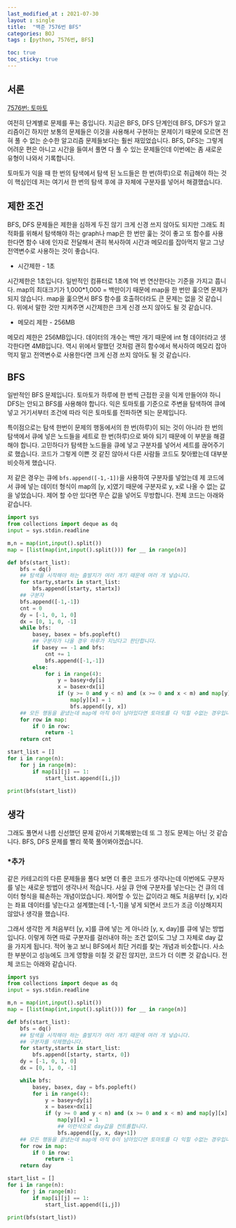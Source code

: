 ```yaml
---
last_modified_at : 2021-07-30
layout : single
title:  "백준 7576번 BFS"
categories: BOJ
tags : [python, 7576번, BFS]

toc: true
toc_sticky: true
---
```

## 서론
<a href='https://www.acmicpc.net/problem/7576'>7576번: 토마토</a>

여전히 단계별로 문제를 푸는 중입니다. 지금은 BFS, DFS 단계인데 BFS, DFS가 알고리즘이긴 하지만 보통의 문제들은 이것을 사용해서 구현하는 문제이기 때문에 모르면 전혀 풀 수 없는 순수한 알고리즘 문제들보다는 훨씬 재밌었습니다. BFS, DFS는 그렇게 어려운 편은 아니고 시간을 들여서 풀면 다 풀 수 있는 문제들인데 이번에는 좀 새로운 유형이 나와서 기록합니다.  

토마토가 익을 때 한 번의 탐색에서 탐색 된 노드들은 한 번(하루)으로 취급해야 하는 것이 핵심인데 저는 여기서 한 번의 탐색 후에 큐 자체에 구분자를 넣어서 해결했습니다.

## 제한 조건
BFS, DFS 문제들은 제한을 심하게 두진 않기 크게 신경 쓰지 않아도 되지만 그래도 최적화를 위해서 탐색해야 하는 graph나 map은 한 번만 훑는 것이 좋고 또 함수를 사용한다면 함수 내에 인자로 전달해서 괜히 복사하여 시간과 메모리를 잡아먹지 말고 그냥 전역변수로 사용하는 것이 좋습니다.
<ul>
  <li>시간제한 - 1초</li>
</ul>
시간제한은 1초입니다. 일반적인 컴퓨터로 1초에 1억 번 연산한다는 기준을 가지고 풉니다. map의 최대크기가 1,000*1,000 = 백만이기 때문에 map을 한 번만 훑으면 문제가 되지 않습니다. map을 훑으면서 BFS 함수를 호출하더라도 큰 문제는 없을 것 같습니다. 위에서 말한 것만 지켜주면 시간제한은 크게 신경 쓰지 않아도 될 것 같습니다.
<ul>
  <li>메모리 제한 - 256MB</li>
</ul>
메모리 제한은 256MB입니다. 데이터의 개수는 백만 개기 때문에 int 형 데이터라고 생각한다면 4MB입니다. 역시 위에서 말했던 것처럼 괜히 함수에서 복사하여 메모리 잡아먹지 말고 전역변수로 사용한다면 크게 신경 쓰지 않아도 될 것 같습니다.

## BFS
일반적인 BFS 문제입니다. 토마토가 하루에 한 번씩 근접한 곳을 익게 만들어야 하니 DFS는 안되고 BFS를 사용해야 합니다. 익은 토마토를 기준으로 주변을 탐색하여 큐에 넣고 거기서부터 조건에 따라 익은 토마토를 전파하면 되는 문제입니다.  

특이점으로는 탐색 한번이 문제의 행동에서의 한 번(하루)이 되는 것이 아니라 한 번의 탐색에서 큐에 넣은 노드들을 세트로 한 번(하루)으로 봐야 되기 때문에 이 부분을 해결해야 합니다. 고민하다가 탐색한 노드들을 큐에 넣고 구분자를 넣어서 세트를 끊어주기로 했습니다. 코드가 그렇게 이쁜 것 같진 않아서 다른 사람들 코드도 찾아봤는데 대부분 비슷하게 했습니다.  

저 같은 경우는 큐에 <code>bfs.append([-1,-1])</code>을 사용하여 구분자를 넣었는데 제 코드에서 큐에 넣는 데이터 형식이 map의 [y, x]였기 때문에 구분자로 y, x로 나올 수 없는 값을 넣었습니다. 제어 할 수만 있다면 무슨 값을 넣어도 무방합니다. 전체 코드는 아래와 같습니다.
```python
import sys
from collections import deque as dq
input = sys.stdin.readline

m,n = map(int,input().split())
map = [list(map(int,input().split())) for __ in range(n)]

def bfs(start_list):
    bfs = dq()
    ## 탐색을 시작해야 하는 출발지가 여러 개기 때문에 여러 개 넣습니다.
    for starty,startx in start_list:
        bfs.append([starty, startx])
    ## 구분자
    bfs.append([-1,-1])
    cnt = 0
    dy = [-1, 0, 1, 0]
    dx = [0, 1, 0, -1]
    while bfs:
        basey, basex = bfs.popleft()
        ## 구분자가 나올 경우 하루가 지났다고 판단합니다.
        if basey == -1 and bfs:
            cnt += 1
            bfs.append([-1,-1])
        else:
            for i in range(4):
                y = basey+dy[i]
                x = basex+dx[i]
                if (y >= 0 and y < n) and (x >= 0 and x < m) and map[y][x] == 0:
                    map[y][x] = 1
                    bfs.append([y, x])
    ## 모든 행동을 끝냈는데 map에 아직 0이 남아있다면 토마토를 다 익힐 수없는 경우입니다.
    for row in map:
        if 0 in row:
            return -1
    return cnt

start_list = []
for i in range(n):
    for j in range(m):
        if map[i][j] == 1:
            start_list.append([i,j])

print(bfs(start_list))
```

## 생각
그래도 풀면서 나름 신선했던 문제 같아서 기록해봤는데 또 그 정도 문제는 아닌 것 같습니다. BFS, DFS 문제를 빨리 쭉쭉 풀어봐야겠습니다.

### *추가
같은 카테고리의 다른 문제들을 풀다 보면 더 좋은 코드가 생각나는데 이번에도 구분자를 넣는 새로운 방법이 생각나서 적습니다. 사실 큐 안에 구분자를 넣는다는 건 큐의 데이터 형식을 훼손하는 개념이었습니다. 제어할 수 있는 값이라고 해도 처음부터 [y, x]라는 좌표 데이터를 넣는다고 설계했는데 [-1,-1]을 넣게 되면서 코드가 조금 이상해지지 않았나 생각을 했습니다.  

그래서 생각한 게 처음부터 [y, x]를 큐에 넣는 게 아니라 [y, x, day]를 큐에 넣는 방법입니다. 이렇게 하면 따로 구분자를 걸러내야 하는 조건 없이도 그냥 그 자체로 day 값을 가지게 됩니다. 적어 놓고 보니 BFS에서 최단 거리를 찾는 개념과 비슷합니다. 사소한 부분이고 성능에도 크게 영향을 미칠 것 같진 않지만, 코드가 더 이쁜 것 같습니다. 전체 코드는 아래와 같습니다.
```python
import sys
from collections import deque as dq
input = sys.stdin.readline

m,n = map(int,input().split())
map = [list(map(int,input().split())) for __ in range(n)]

def bfs(start_list):
    bfs = dq()
    ## 탐색을 시작해야 하는 출발지가 여러 개기 때문에 여러 개 넣습니다.
    ## 구분자를 삭제했습니다.
    for starty,startx in start_list:
        bfs.append([starty, startx, 0])
    dy = [-1, 0, 1, 0]
    dx = [0, 1, 0, -1]

    while bfs:
        basey, basex, day = bfs.popleft()
        for i in range(4):
            y = basey+dy[i]
            x = basex+dx[i]
            if (y >= 0 and y < n) and (x >= 0 and x < m) and map[y][x] == 0:
                map[y][x] = 1
                ## 이런식으로 day값을 컨트롤합니다.
                bfs.append([y, x, day+1])
    ## 모든 행동을 끝냈는데 map에 아직 0이 남아있다면 토마토를 다 익힐 수없는 경우입니다.
    for row in map:
        if 0 in row:
            return -1
    return day

start_list = []
for i in range(n):
    for j in range(m):
        if map[i][j] == 1:
            start_list.append([i,j])

print(bfs(start_list))
```

